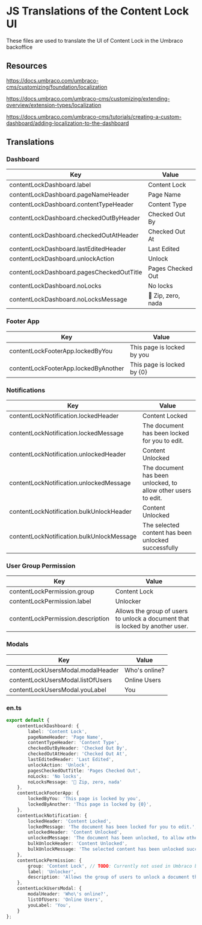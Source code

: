 # JS Translations of the Content Lock UI
These files are used to translate the UI of Content Lock in the Umbraco backoffice

## Resources
https://docs.umbraco.com/umbraco-cms/customizing/foundation/localization

https://docs.umbraco.com/umbraco-cms/customizing/extending-overview/extension-types/localization

https://docs.umbraco.com/umbraco-cms/tutorials/creating-a-custom-dashboard/adding-localization-to-the-dashboard

## Translations

### Dashboard

|  Key                                     | Value                                                                |
|------------------------------------------|----------------------------------------------------------------------|
| contentLockDashboard.label               | Content Lock                                                         |
| contentLockDashboard.pageNameHeader      | Page Name                                                            |
| contentLockDashboard.contentTypeHeader   | Content Type                                                         |
| contentLockDashboard.checkedOutByHeader  | Checked Out By                                                       |
| contentLockDashboard.checkedOutAtHeader  | Checked Out At                                                       |
| contentLockDashboard.lastEditedHeader    | Last Edited                                                          |
| contentLockDashboard.unlockAction        | Unlock                                                               |
| contentLockDashboard.pagesCheckedOutTitle| Pages Checked Out                                                    |
| contentLockDashboard.noLocks             | No locks                                                             |
| contentLockDashboard.noLocksMessage      | 🎉 Zip, zero, nada                                                   |

### Footer App

|  Key                                     | Value                                                                |
|------------------------------------------|----------------------------------------------------------------------|
| contentLockFooterApp.lockedByYou         | This page is locked by you                                           |
| contentLockFooterApp.lockedByAnother     | This page is locked by {0}                                           |

### Notifications

|  Key                                     | Value                                                                |
|------------------------------------------|----------------------------------------------------------------------|
| contentLockNotification.lockedHeader     | Content Locked                                                       |
| contentLockNotification.lockedMessage    | The document has been locked for you to edit.                        |
| contentLockNotification.unlockedHeader   | Content Unlocked                                                     |
| contentLockNotification.unlockedMessage  | The document has been unlocked, to allow other users to edit.        |
| contentLockNotification.bulkUnlockHeader | Content Unlocked                                                     |
| contentLockNotification.bulkUnlockMessage| The selected content has been unlocked successfully                  |

### User Group Permission

|  Key                                     | Value                                                                |
|------------------------------------------|----------------------------------------------------------------------|
| contentLockPermission.group              | Content Lock                                                         |
| contentLockPermission.label              | Unlocker                                                             |
| contentLockPermission.description        | Allows the group of users to unlock a document that is locked by another user. |

### Modals

|  Key                                     | Value                                                                |
|------------------------------------------|----------------------------------------------------------------------|
| contentLockUsersModal.modalHeader        | Who's online?                                                        |
| contentLockUsersModal.listOfUsers        | Online Users                                                         |
| contentLockUsersModal.youLabel           | You                                                                  |


### en.ts
```ts
export default {
    contentLockDashboard: {
        label: 'Content Lock',
        pageNameHeader: 'Page Name',
        contentTypeHeader: 'Content Type',
        checkedOutByHeader: 'Checked Out By',
        checkedOutAtHeader: 'Checked Out At',
        lastEditedHeader: 'Last Edited',
        unlockAction: 'Unlock',
        pagesCheckedOutTitle: 'Pages Checked Out',
        noLocks: 'No locks',
        noLocksMessage: '🎉 Zip, zero, nada'
    },
    contentLockFooterApp: {
        lockedByYou: 'This page is locked by you',
        lockedByAnother: 'This page is locked by {0}',
    },
    contentLockNotification: {
        lockedHeader: 'Content Locked',
        lockedMessage: 'The document has been locked for you to edit.',
        unlockedHeader: 'Content Unlocked',
        unlockedMessage: 'The document has been unlocked, to allow other users to edit.',
        bulkUnlockHeader: 'Content Unlocked',
        bulkUnlockMessage: 'The selected content has been unlocked successfully'
    },
    contentLockPermission: {
        group: 'Content Lock', // TODO: Currently not used in Umbraco but added for future use
        label: 'Unlocker',
        description: 'Allows the group of users to unlock a document that is locked by another user.',
    },
    contentLockUsersModal: {
        modalHeader: 'Who\'s online?',
        listOfUsers: 'Online Users',
        youLabel: 'You',
    }
};
```
